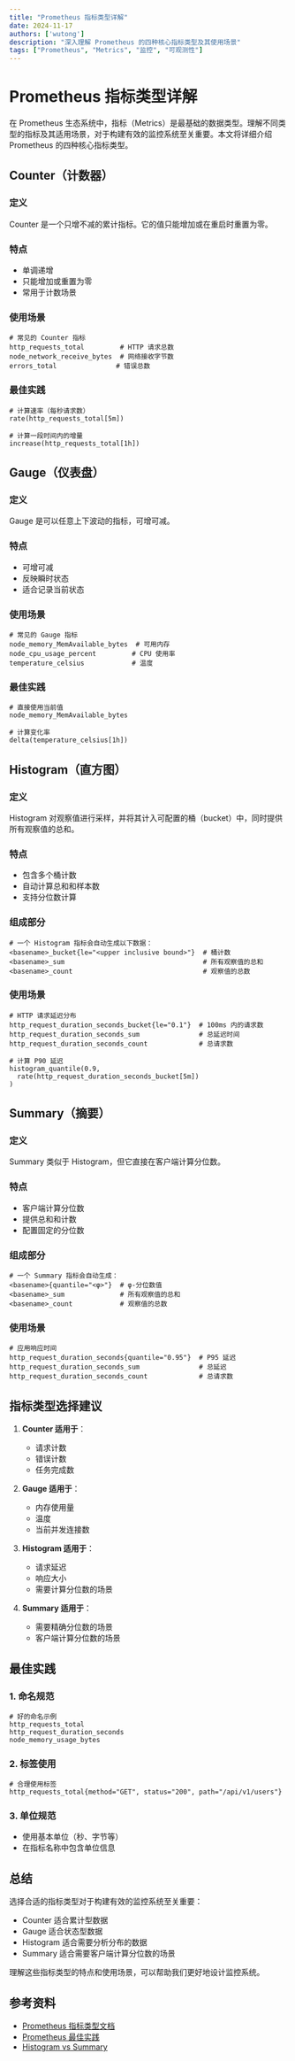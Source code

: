 ```yaml
---
title: "Prometheus 指标类型详解"
date: 2024-11-17
authors: ['wutong']
description: "深入理解 Prometheus 的四种核心指标类型及其使用场景"
tags: ["Prometheus", "Metrics", "监控", "可观测性"]
---
```


# Prometheus 指标类型详解

在 Prometheus 生态系统中，指标（Metrics）是最基础的数据类型。理解不同类型的指标及其适用场景，对于构建有效的监控系统至关重要。本文将详细介绍 Prometheus 的四种核心指标类型。

## Counter（计数器）

### 定义
Counter 是一个只增不减的累计指标。它的值只能增加或在重启时重置为零。

### 特点
- 单调递增
- 只能增加或重置为零
- 常用于计数场景

### 使用场景
```promql
# 常见的 Counter 指标
http_requests_total         # HTTP 请求总数
node_network_receive_bytes  # 网络接收字节数
errors_total               # 错误总数
```

### 最佳实践
```promql
# 计算速率（每秒请求数）
rate(http_requests_total[5m])

# 计算一段时间内的增量
increase(http_requests_total[1h])
```

## Gauge（仪表盘）

### 定义
Gauge 是可以任意上下波动的指标，可增可减。

### 特点
- 可增可减
- 反映瞬时状态
- 适合记录当前状态

### 使用场景
```promql
# 常见的 Gauge 指标
node_memory_MemAvailable_bytes  # 可用内存
node_cpu_usage_percent         # CPU 使用率
temperature_celsius            # 温度
```

### 最佳实践
```promql
# 直接使用当前值
node_memory_MemAvailable_bytes

# 计算变化率
delta(temperature_celsius[1h])
```

## Histogram（直方图）

### 定义
Histogram 对观察值进行采样，并将其计入可配置的桶（bucket）中，同时提供所有观察值的总和。

### 特点
- 包含多个桶计数
- 自动计算总和和样本数
- 支持分位数计算

### 组成部分
```promql
# 一个 Histogram 指标会自动生成以下数据：
<basename>_bucket{le="<upper inclusive bound>"}  # 桶计数
<basename>_sum                                   # 所有观察值的总和
<basename>_count                                 # 观察值的总数
```

### 使用场景
```promql
# HTTP 请求延迟分布
http_request_duration_seconds_bucket{le="0.1"}  # 100ms 内的请求数
http_request_duration_seconds_sum               # 总延迟时间
http_request_duration_seconds_count             # 总请求数

# 计算 P90 延迟
histogram_quantile(0.9, 
  rate(http_request_duration_seconds_bucket[5m])
)
```

## Summary（摘要）

### 定义
Summary 类似于 Histogram，但它直接在客户端计算分位数。

### 特点
- 客户端计算分位数
- 提供总和和计数
- 配置固定的分位数

### 组成部分
```promql
# 一个 Summary 指标会自动生成：
<basename>{quantile="<φ>"}  # φ-分位数值
<basename>_sum              # 所有观察值的总和
<basename>_count            # 观察值的总数
```

### 使用场景
```promql
# 应用响应时间
http_request_duration_seconds{quantile="0.95"}  # P95 延迟
http_request_duration_seconds_sum               # 总延迟
http_request_duration_seconds_count             # 总请求数
```

## 指标类型选择建议

1. **Counter 适用于**：
   - 请求计数
   - 错误计数
   - 任务完成数

2. **Gauge 适用于**：
   - 内存使用量
   - 温度
   - 当前并发连接数

3. **Histogram 适用于**：
   - 请求延迟
   - 响应大小
   - 需要计算分位数的场景

4. **Summary 适用于**：
   - 需要精确分位数的场景
   - 客户端计算分位数的场景

## 最佳实践

### 1. 命名规范
```promql
# 好的命名示例
http_requests_total
http_request_duration_seconds
node_memory_usage_bytes
```

### 2. 标签使用
```promql
# 合理使用标签
http_requests_total{method="GET", status="200", path="/api/v1/users"}
```

### 3. 单位规范
- 使用基本单位（秒、字节等）
- 在指标名称中包含单位信息

## 总结

选择合适的指标类型对于构建有效的监控系统至关重要：

- Counter 适合累计型数据
- Gauge 适合状态型数据
- Histogram 适合需要分析分布的数据
- Summary 适合需要客户端计算分位数的场景

理解这些指标类型的特点和使用场景，可以帮助我们更好地设计监控系统。

## 参考资料

- [Prometheus 指标类型文档](https://prometheus.io/docs/concepts/metric_types/)
- [Prometheus 最佳实践](https://prometheus.io/docs/practices/naming/)
- [Histogram vs Summary](https://prometheus.io/docs/practices/histograms/) 